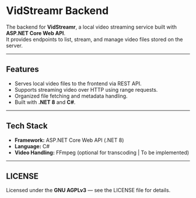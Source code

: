 # VidStreamr Backend

The backend for **VidStreamr**, a local video streaming service built with **ASP.NET Core Web API**.  
It provides endpoints to list, stream, and manage video files stored on the server.

---

## Features
- Serves local video files to the frontend via REST API.
- Supports streaming video over HTTP using range requests.
- Organized file fetching and metadata handling.
- Built with **.NET 8** and **C#**.

---

## Tech Stack
- **Framework:** ASP.NET Core Web API (.NET 8)
- **Language:** C#
- **Video Handling:** FFmpeg (optional for transcoding | To be implemented)

---

## LICENSE

Licensed under the **GNU AGPLv3** — see the LICENSE file for details.
